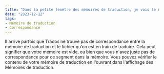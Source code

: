 ```yaml
---
title: "Dans la petite fenêtre des mémoires de traduction, je vois le message “Aucune correspondance trouvée ni aucune concordance recherchée”. Est-ce que j'ai fait une erreur ?"
date: "2023-12-12"
tags:
- Mémoire de traduction
- Correspondance
---
```


Il arrive parfois que Trados ne trouve pas de correspondance entre la mémoire de traduction et le fichier qu'on est en train de traduire. 
Cela peut signifier que votre mémoire est vide, ou bien que vous n'avez juste pas de correspondance pour ce segment dans la mémoire. 
Vous pouvez vérifier le contenu de votre mémoire de traduction en l'ouvrant dans l'affichage des Mémoires de traduction.
